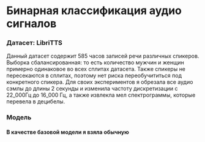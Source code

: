 # Бинарная классификация аудио сигналов
### Датасет: LibriTTS
Данный датасет содержит 585 часов записей речи различных спикеров. Выборка сбалансированная: то есть количество мужчин и женщин примерно одинаковое во всех сплитах датасета. Также спикеры не пересекаются в сплитах, поэтому нет риска переобучититься под конкретного спикера.
Для своих экспериментов я обрезала все аудио сэмлы до длины 2 секунды и изменила частоту дискретизации с 22_000Гц до 16_000 Гц, а также извлекла мел спектрограммы, которые перевела в децибелы.

### Модель 
#### В качестве базовой модели я взяла обычную 


